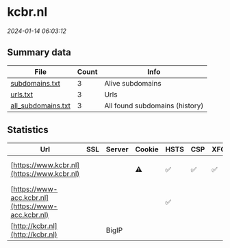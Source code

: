 # kcbr.nl
*2024-01-14 06:03:12*
## Summary data
| File       | Count | Info |
|------------|-------|------|
|[subdomains.txt](/data/kcbr.nl/subdomains.txt)|3|Alive subdomains|
|[urls.txt](/data/kcbr.nl/urls.txt)|3|Urls|
|[all_subdomains.txt](/data/kcbr.nl/all_subdomains.txt)|3|All found subdomains (history)|
## Statistics
| Url | SSL | Server | Cookie | HSTS | CSP | XFO | XXP | RP | Tech |Title |
|------------|-------|------|------|------|------|------|------|------|------|------|
|[https://www.kcbr.nl](https://www.kcbr.nl)| ||:warning: |:white_check_mark: |:white_check_mark: |:white_check_mark: |:white_check_mark: |Drupal HSTS PHP|Homepage | Kenni...|
|[https://www-acc.kcbr.nl](https://www-acc.kcbr.nl)| || |:white_check_mark: | | | |:white_check_mark: |HSTS|403 Forbidden|
|[http://kcbr.nl](http://kcbr.nl)| |BigIP| | | | | |:white_check_mark: |F5 BigIP||
